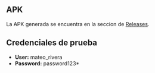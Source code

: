 ## APK 
La APK generada se encuentra en la seccion de [Releases](https://github.com/luluvx/ionic-product-app/releases/tag/products).

## Credenciales de prueba
- **User:** mateo_rivera  
- **Password:** password123*
